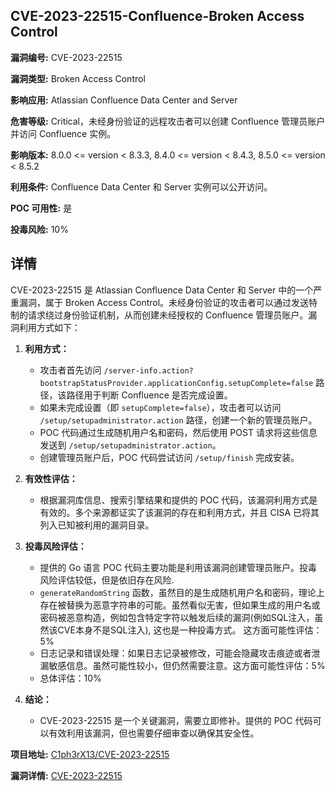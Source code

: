 ## CVE-2023-22515-Confluence-Broken Access Control

**漏洞编号:** CVE-2023-22515

**漏洞类型:** Broken Access Control

**影响应用:** Atlassian Confluence Data Center and Server

**危害等级:** Critical，未经身份验证的远程攻击者可以创建 Confluence 管理员账户并访问 Confluence 实例。

**影响版本:** 8.0.0 <= version < 8.3.3, 8.4.0 <= version < 8.4.3, 8.5.0 <= version < 8.5.2

**利用条件:** Confluence Data Center 和 Server 实例可以公开访问。

**POC 可用性:** 是

**投毒风险:** 10%

## 详情

CVE-2023-22515 是 Atlassian Confluence Data Center 和 Server 中的一个严重漏洞，属于 Broken Access Control。未经身份验证的攻击者可以通过发送特制的请求绕过身份验证机制，从而创建未经授权的 Confluence 管理员账户。漏洞利用方式如下：

1.  **利用方式：**
    *   攻击者首先访问 `/server-info.action?bootstrapStatusProvider.applicationConfig.setupComplete=false` 路径，该路径用于判断 Confluence 是否完成设置。
    *   如果未完成设置（即 `setupComplete=false`），攻击者可以访问 `/setup/setupadministrator.action` 路径，创建一个新的管理员账户。
    *   POC 代码通过生成随机用户名和密码，然后使用 POST 请求将这些信息发送到 `/setup/setupadministrator.action`。
    *   创建管理员账户后，POC 代码尝试访问 `/setup/finish` 完成安装。

2.  **有效性评估：**
    *   根据漏洞库信息、搜索引擎结果和提供的 POC 代码，该漏洞利用方式是有效的。多个来源都证实了该漏洞的存在和利用方式，并且 CISA 已将其列入已知被利用的漏洞目录。

3.  **投毒风险评估：**
    *   提供的 Go 语言 POC 代码主要功能是利用该漏洞创建管理员账户。投毒风险评估较低，但是依旧存在风险.
    *  `generateRandomString` 函数，虽然目的是生成随机用户名和密码，理论上存在被替换为恶意字符串的可能。虽然看似无害，但如果生成的用户名或密码被恶意构造，例如包含特定字符以触发后续的漏洞(例如SQL注入，虽然该CVE本身不是SQL注入), 这也是一种投毒方式。 这方面可能性评估：5%
    *  日志记录和错误处理：如果日志记录被修改，可能会隐藏攻击痕迹或者泄漏敏感信息。虽然可能性较小，但仍然需要注意。这方面可能性评估：5%
    *   总体评估：10%

4.  **结论：**
    *   CVE-2023-22515 是一个关键漏洞，需要立即修补。提供的 POC 代码可以有效利用该漏洞，但也需要仔细审查以确保其安全性。

**项目地址:** [C1ph3rX13/CVE-2023-22515](https://github.com/C1ph3rX13/CVE-2023-22515)

**漏洞详情:** [CVE-2023-22515](https://nvd.nist.gov/vuln/detail/CVE-2023-22515)